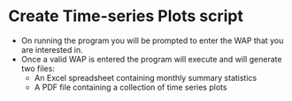 # Create Time-series Plots script
-	On running the program you will be prompted to enter the WAP that you are interested in.
-	Once a valid WAP is entered the program will execute and will generate two files:
	-	An Excel spreadsheet containing monthly summary statistics
	-	A PDF file containing a collection of time series plots
